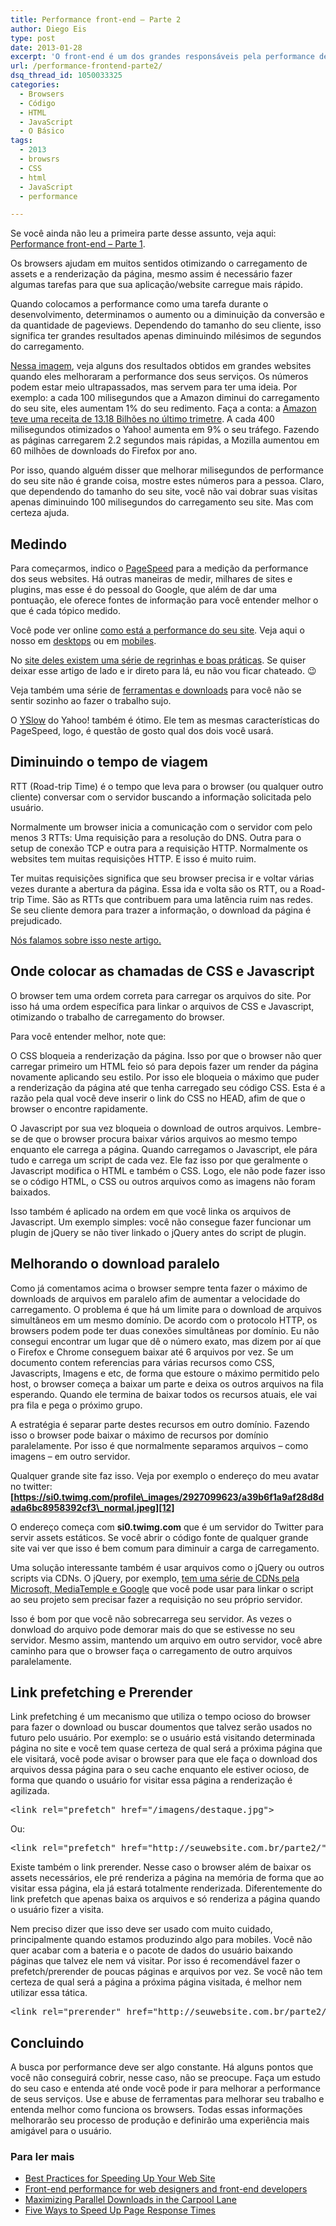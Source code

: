 ```yaml
---
title: Performance front-end – Parte 2
author: Diego Eis
type: post
date: 2013-01-28
excerpt: 'O front-end é um dos grandes responsáveis pela performance de um website ou serviço online. '
url: /performance-frontend-parte2/
dsq_thread_id: 1050033325
categories:
  - Browsers
  - Código
  - HTML
  - JavaScript
  - O Básico
tags:
  - 2013
  - browsrs
  - CSS
  - html
  - JavaScript
  - performance

---
```

Se você ainda não leu a primeira parte desse assunto, veja aqui: [Performance front-end &#8211; Parte 1][1].

Os browsers ajudam em muitos sentidos otimizando o carregamento de assets e a renderização da página, mesmo assim é necessário fazer algumas tarefas para que sua aplicação/website carregue mais rápido.

Quando colocamos a performance como uma tarefa durante o desenvolvimento, determinamos o aumento ou a diminuição da conversão e da quantidade de pageviews. Dependendo do tamanho do seu cliente, isso significa ter grandes resultados apenas diminuindo milésimos de segundos do carregamento.

[Nessa imagem][2], veja alguns dos resultados obtidos em grandes websites quando eles melhoraram a performance dos seus serviços. Os números podem estar meio ultrapassados, mas servem para ter uma ideia. Por exemplo: a cada 100 milisegundos que a Amazon diminui do carregamento do seu site, eles aumentam 1% do seu redimento. Faça a conta: a [Amazon teve uma receita de 13.18 Bilhões no último trimetre][3]. A cada 400 milisegundos otimizados o Yahoo! aumenta em 9% o seu tráfego. Fazendo as páginas carregarem 2.2 segundos mais rápidas, a Mozilla aumentou em 60 milhões de downloads do Firefox por ano.
  
Por isso, quando alguém disser que melhorar milisegundos de performance do seu site não é grande coisa, mostre estes números para a pessoa. Claro, que dependendo do tamanho do seu site, você não vai dobrar suas visitas apenas diminuindo 100 milisegundos do carregamento seu site. Mas com certeza ajuda.

## Medindo

Para começarmos, indico o [PageSpeed][4] para a medição da performance dos seus websites. Há outras maneiras de medir, milhares de sites e plugins, mas esse é do pessoal do Google, que além de dar uma pontuação, ele oferece fontes de informação para você entender melhor o que é cada tópico medido.

Você pode ver online [como está a performance do seu site][5]. Veja aqui o nosso em [desktops][6] ou em [mobiles][7].

No [site deles existem uma série de regrinhas e boas práticas][8]. Se quiser deixar esse artigo de lado e ir direto para lá, eu não vou ficar chateado. 😉

Veja também uma série de [ferramentas e downloads][9] para você não se sentir sozinho ao fazer o trabalho sujo.

O [YSlow][10] do Yahoo! também é ótimo. Ele tem as mesmas características do PageSpeed, logo, é questão de gosto qual dos dois você usará.

## Diminuindo o tempo de viagem

RTT (Road-trip Time) é o tempo que leva para o browser (ou qualquer outro cliente) conversar com o servidor buscando a informação solicitada pelo usuário.
  
Normalmente um browser inicia a comunicação com o servidor com pelo menos 3 RTTs: Uma requisição para a resolução do DNS. Outra para o setup de conexão TCP e outra para a requisição HTTP. Normalmente os websites tem muitas requisições HTTP. E isso é muito ruim.  

Ter muitas requisições significa que seu browser precisa ir e voltar várias vezes durante a abertura da página. Essa ida e volta são os RTT, ou a Road-trip Time. São as RTTs que contribuem para uma latência ruim nas redes. Se seu cliente demora para trazer a informação, o download da página é prejudicado.

[Nós falamos sobre isso neste artigo.][11]

## Onde colocar as chamadas de CSS e Javascript

O browser tem uma ordem correta para carregar os arquivos do site. Por isso há uma ordem específica para linkar o arquivos de CSS e Javascript, otimizando o trabalho de carregamento do browser.

Para você entender melhor, note que:
  
O CSS bloqueia a renderização da página. Isso por que o browser não quer carregar primeiro um HTML feio só para depois fazer um render da página novamente aplicando seu estilo. Por isso ele bloqueia o máximo que puder a renderização da página até que tenha carregado seu código CSS. Esta é a razão pela qual você deve inserir o link do CSS no HEAD, afim de que o browser o encontre rapidamente.

O Javascript por sua vez bloqueia o download de outros arquivos. Lembre-se de que o browser procura baixar vários arquivos ao mesmo tempo enquanto ele carrega a página. Quando carregamos o Javascript, ele pára tudo e carrega um script de cada vez. Ele faz isso por que geralmente o Javascript modifica o HTML e também o CSS. Logo, ele não pode fazer isso se o código HTML, o CSS ou outros arquivos como as imagens não foram baixados.
  
Isso também é aplicado na ordem em que você linka os arquivos de Javascript. Um exemplo simples: você não consegue fazer funcionar um plugin de jQuery se não tiver linkado o jQuery antes do script de plugin.

## Melhorando o download paralelo

Como já comentamos acima o browser sempre tenta fazer o máximo de downloads de arquivos em paralelo afim de aumentar a velocidade do carregamento. O problema é que há um limite para o download de arquivos simultâneos em um mesmo domínio. De acordo com o protocolo HTTP, os browsers podem pode ter duas conexões simultâneas por domínio. Eu não consegui encontrar um lugar que dê o número exato, mas dizem por aí que o Firefox e Chrome conseguem baixar até 6 arquivos por vez. Se um documento contem referencias para várias recursos como CSS, Javascripts, Imagens e etc, de forma que estoure o máximo permitido pelo host, o browser começa a baixar um parte e deixa os outros arquivos na fila esperando. Quando ele termina de baixar todos os recursos atuais, ele vai pra fila e pega o próximo grupo.

A estratégia é separar parte destes recursos em outro domínio. Fazendo isso o browser pode baixar o máximo de recursos por domínio paralelamente. Por isso é que normalmente separamos arquivos &#8211; como imagens &#8211; em outro servidor.

Qualquer grande site faz isso. Veja por exemplo o endereço do meu avatar no twitter: **[https://si0.twimg.com/profile\_images/2927099623/a39b6f1a9af28d8dada6bc8958392cf3\_normal.jpeg][12]**

O endereço começa com **si0.twimg.com** que é um servidor do Twitter para servir assets estáticos. Se você abrir o código fonte de qualquer grande site vai ver que isso é bem comum para diminuir a carga de carregamento.

Uma solução interessante também é usar arquivos como o jQuery ou outros scripts via CDNs. O jQuery, por exemplo, [tem uma série de CDNs pela Microsoft, MediaTemple e Google][13] que você pode usar para linkar o script ao seu projeto sem precisar fazer a requisição no seu próprio servidor.
  
Isso é bom por que você não sobrecarrega seu servidor. As vezes o donwload do arquivo pode demorar mais do que se estivesse no seu servidor. Mesmo assim, mantendo um arquivo em outro servidor, você abre caminho para que o browser faça o carregamento de outro arquivos paralelamente.

## Link prefetching e Prerender

Link prefetching é um mecanismo que utiliza o tempo ocioso do browser para fazer o download ou buscar doumentos que talvez serão usados no futuro pelo usuário. Por exemplo: se o usuário está visitando determinada página no site e você tem quase certeza de qual será a próxima página que ele visitará, você pode avisar o browser para que ele faça o download dos arquivos dessa página para o seu cache enquanto ele estiver ocioso, de forma que quando o usuário for visitar essa página a renderização é agilizada.

<pre class="lang-html">&lt;link rel="prefetch" href="/imagens/destaque.jpg"&gt;
</pre>

Ou:

<pre class="lang-html">&lt;link rel="prefetch" href="http://seuwebsite.com.br/parte2/"&gt;
</pre>

Existe também o link prerender. Nesse caso o browser além de baixar os assets necessários, ele pré renderiza a página na memória de forma que ao visitar essa página, ela já estará totalmente renderizada. Diferentemente do link prefetch que apenas baixa os arquivos e só renderiza a página quando o usuário fizer a visita.

Nem preciso dizer que isso deve ser usado com muito cuidado, principalmente quando estamos produzindo algo para mobiles. Você não quer acabar com a bateria e o pacote de dados do usuário baixando páginas que talvez ele nem vá visitar. Por isso é recomendável fazer o prefetch/prerender de poucas páginas e arquivos por vez. Se você não tem certeza de qual será a página a próxima página visitada, é melhor nem utilizar essa tática.

<pre class="lang-html">&lt;link rel="prerender" href="http://seuwebsite.com.br/parte2/"&gt;
</pre>

## Concluindo

A busca por performance deve ser algo constante. Há alguns pontos que você não conseguirá cobrir, nesse caso, não se preocupe. Faça um estudo do seu caso e entenda até onde você pode ir para melhorar a performance de seus serviços. Use e abuse de ferramentas para melhorar seu trabalho e entenda melhor como funciona os browsers. Todas essas informações melhorarão seu processo de produção e definirão uma experiência mais amigável para o usuário.

### Para ler mais

  * [Best Practices for Speeding Up Your Web Site][14]
  * [Front-end performance for web designers and front-end developers][15]
  * [Maximizing Parallel Downloads in the Carpool Lane][16]
  * [Five Ways to Speed Up Page Response Times][17]

 [1]: http://tableless.com.br/performance-frontend-parte1/
 [2]: http://www.strangeloopnetworks.com/assets/images/infographic2.jpg
 [3]: http://computerworld.uol.com.br/negocios/2012/04/27/receita-da-amazon-cresce-34-no-trimestre-e-bate-expectativas/
 [4]: https://developers.google.com/speed/pagespeed/?hl=pt-BR
 [5]: https://developers.google.com/speed/pagespeed/insights
 [6]: https://developers.google.com/speed/pagespeed/insights#url=tableless.com.br&mobile=false
 [7]: https://developers.google.com/speed/pagespeed/insights#url=tableless.com.br&mobile=true
 [8]: https://developers.google.com/speed/docs/best-practices/rules_intro?hl=pt-BR
 [9]: https://developers.google.com/speed/tools?hl=pt-BR
 [10]: http://yslow.org/
 [11]: http://bit.ly/WhiWbW
 [12]: https://si0.twimg.com/profile_images/2927099623/a39b6f1a9af28d8dada6bc8958392cf3_normal.jpeg
 [13]: http://jquery.com/download/
 [14]: http://developer.yahoo.com/performance/rules.html
 [15]: http://csswizardry.com/2013/01/front-end-performance-for-web-designers-and-front-end-developers/
 [16]: http://www.yuiblog.com/blog/2007/04/11/performance-research-part-4/
 [17]: http://sixrevisions.com/web-development/five-ways-to-speed-up-page-response-times/